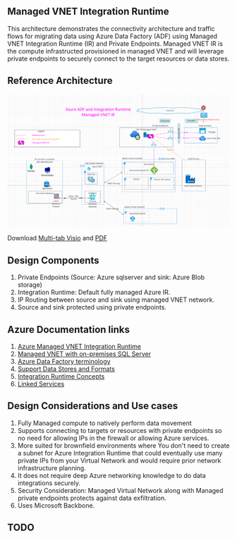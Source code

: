 ## Managed VNET Integration Runtime

This architecture demonstrates the connectivity architecture and traffic flows for migrating data using Azure Data Factory (ADF) using Managed VNET Integration Runtime (IR) and Private Endpoints. Managed VNET IR is the compute infrastructed provisioned in managed VNET and will leverage private endpoints to securely connect to the target resources or data stores.

## Reference Architecture

![Networking](images/managed-VNET-IR.png)

Download [Multi-tab Visio](db-services-all-reference-architectures-visio.vsdx) and [PDF](db-services-all-reference-architectures-PDF.pdf)

## Design Components

1. Private Endpoints (Source: Azure sqlserver and sink: Azure Blob storage)
2. Integration Runtime: Default fully managed Azure IR.
3. IP Routing between source and sink using managed VNET network.
4. Source and sink protected using private endpoints.

## Azure Documentation links

1. [Azure Managed VNET Integration Runtime](https://docs.microsoft.com/en-us/azure/data-factory/managed-virtual-network-private-endpoint)
2. [Managed VNET with on-premises SQL Server](https://docs.microsoft.com/en-us/azure/data-factory/tutorial-managed-virtual-network-on-premise-sql-server)
3. [Azure Data Factory terminology](hhttps://docs.microsoft.com/en-us/azure/data-factory/introduction)
4. [Support Data Stores and Formats](https://docs.microsoft.com/en-us/azure/data-factory/copy-activity-overview#supported-data-stores-and-formats)
5. [Integration Runtime Concepts](https://docs.microsoft.com/en-us/azure/data-factory/concepts-integration-runtime)
6. [Linked Services](https://docs.microsoft.com/en-us/azure/data-factory/concepts-linked-services)

## Design Considerations and Use cases

1. Fully Managed compute to natively perform data movement
2. Supports connecting to targets or resources with private endpoints so no need for allowing IPs in the firewall or allowing Azure services.
3. More suited for brownfield environments where You don't need to create a subnet for Azure Integration Runtime that could eventually use many private IPs from your Virtual Network and would require prior network infrastructure planning.
4. It does not require deep Azure networking knowledge to do data integrations securely.
5. Security Consideration: Managed Virtual Network along with Managed private endpoints protects against data exfiltration.
6. Uses Microsoft Backbone.

## TODO
